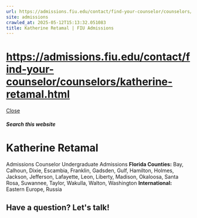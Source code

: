 ```yaml
---
url: https://admissions.fiu.edu/contact/find-your-counselor/counselors/katherine-retamal.html
site: admissions
crawled_at: 2025-05-12T15:13:32.051083
title: Katherine Retamal | FIU Admissions
---
```


# https://admissions.fiu.edu/contact/find-your-counselor/counselors/katherine-retamal.html

[ Close ](https://admissions.fiu.edu/contact/find-your-counselor/counselors/katherine-retamal.html)
##### Search this website
# Katherine Retamal
Admissions Counselor
Undergraduate Admissions
**Florida Counties:** Bay, Calhoun, Dixie, Escambia, Franklin, Gadsden, Gulf, Hamilton, Holmes, Jackson, Jefferson, Lafayette, Leon, Liberty, Madison, Okaloosa, Santa Rosa, Suwannee, Taylor, Wakulla, Walton, Washington
**International:** Eastern Europe, Russia
## Have a question? Let's talk!

